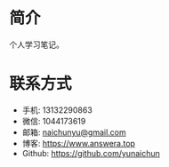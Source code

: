 # 简介

个人学习笔记。

# 联系方式

- 手机: 13132290863
- 微信: 1044173619
- 邮箱: naichunyu@gmail.com
- 博客: https://www.answera.top
- Github: https://github.com/yunaichun
